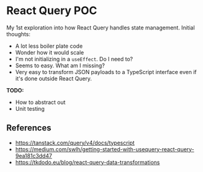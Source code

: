 # React Query POC

My 1st exploration into how React Query handles state management. Initial thoughts:

- A lot less boiler plate code
- Wonder how it would scale
- I'm not initializing in a `useEffect`. Do I need to?
- Seems to easy. What am I missing?
- Very easy to transform JSON payloads to a TypeScript interface even if it's done outside React Query.

**TODO:**

- How to abstract out 
- Unit testing

## References

- https://tanstack.com/query/v4/docs/typescript
- https://medium.com/swlh/getting-started-with-usequery-react-query-9ea181c3dd47
- https://tkdodo.eu/blog/react-query-data-transformations